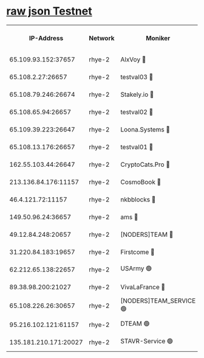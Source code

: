 
[raw json Testnet](https://rpc-check.quickt.stavr.tech/quickt/rpc-quickt-result.json)
=


<table><tr><th>IP-Address</th><th>Network</th><th>Moniker</th><th>Latest Block Height</th><th>Earliest Block Height</th><th>Catching Up</th><th>Tx Index</th><th>Voting Power</th><th>Scan Time</th></tr><tr><td>65.109.93.152:37657</td><td>rhye-2</td><td>AlxVoy 🔴</td><td>286984</td><td>1</td><td>False</td><td>on</td><td>144071</td><td>2024-01-11T11:56:11.582719707UTC</td></tr><tr><td>65.108.2.27:26657</td><td>rhye-2</td><td>testval03 🔴</td><td>286984</td><td>1</td><td>False</td><td>on</td><td>11002050</td><td>2024-01-11T11:56:14.868384139UTC</td></tr><tr><td>65.108.79.246:26674</td><td>rhye-2</td><td>Stakely.io 🔴</td><td>286985</td><td>1</td><td>False</td><td>on</td><td>10010</td><td>2024-01-11T11:56:19.390838638UTC</td></tr><tr><td>65.108.65.94:26657</td><td>rhye-2</td><td>testval02 🔴</td><td>286986</td><td>1</td><td>False</td><td>on</td><td>11002050</td><td>2024-01-11T11:56:22.236611844UTC</td></tr><tr><td>65.109.39.223:26647</td><td>rhye-2</td><td>Loona.Systems 🔴</td><td>286986</td><td>1</td><td>False</td><td>off</td><td>86949</td><td>2024-01-11T11:56:24.680862813UTC</td></tr><tr><td>65.108.13.176:26657</td><td>rhye-2</td><td>testval01 🔴</td><td>286986</td><td>1</td><td>False</td><td>on</td><td>13082010</td><td>2024-01-11T11:56:25.375051556UTC</td></tr><tr><td>162.55.103.44:26647</td><td>rhye-2</td><td>CryptoCats.Pro 🔴</td><td>286992</td><td>1</td><td>False</td><td>off</td><td>9999</td><td>2024-01-11T11:56:57.993478945UTC</td></tr><tr><td>213.136.84.176:11157</td><td>rhye-2</td><td>CosmoBook 🔴</td><td>286990</td><td>65301</td><td>False</td><td>off</td><td>1528057</td><td>2024-01-11T11:56:51.606026558UTC</td></tr><tr><td>46.4.121.72:11157</td><td>rhye-2</td><td>nkbblocks 🔴</td><td>286983</td><td>70101</td><td>False</td><td>off</td><td>81491</td><td>2024-01-11T11:56:06.813727069UTC</td></tr><tr><td>149.50.96.24:36657</td><td>rhye-2</td><td>ams 🔴</td><td>286989</td><td>133501</td><td>False</td><td>on</td><td>10786</td><td>2024-01-11T11:56:40.956724705UTC</td></tr><tr><td>49.12.84.248:20657</td><td>rhye-2</td><td>[NODERS]TEAM 🔴</td><td>286989</td><td>146001</td><td>False</td><td>on</td><td>59690</td><td>2024-01-11T11:56:38.463516367UTC</td></tr><tr><td>31.220.84.183:19657</td><td>rhye-2</td><td>Firstcome 🔴</td><td>286984</td><td>165001</td><td>False</td><td>off</td><td>724902</td><td>2024-01-11T11:56:14.406715044UTC</td></tr><tr><td>62.212.65.138:22657</td><td>rhye-2</td><td>USArmy 🟢</td><td>286984</td><td>198001</td><td>False</td><td>on</td><td>0</td><td>2024-01-11T11:56:13.992270127UTC</td></tr><tr><td>89.38.98.200:21027</td><td>rhye-2</td><td>VivaLaFrance 🔴</td><td>286983</td><td>220501</td><td>False</td><td>off</td><td>10000</td><td>2024-01-11T11:56:09.174926780UTC</td></tr><tr><td>65.108.226.26:30657</td><td>rhye-2</td><td>[NODERS]TEAM_SERVICE 🟢</td><td>286986</td><td>241501</td><td>False</td><td>on</td><td>0</td><td>2024-01-11T11:56:25.019902924UTC</td></tr><tr><td>95.216.102.121:61157</td><td>rhye-2</td><td>DTEAM 🟢</td><td>286985</td><td>274501</td><td>False</td><td>on</td><td>0</td><td>2024-01-11T11:56:19.860415916UTC</td></tr><tr><td>135.181.210.171:20027</td><td>rhye-2</td><td>STAVR-Service 🟢</td><td>286988</td><td>285001</td><td>False</td><td>on</td><td>0</td><td>2024-01-11T11:56:36.149331061UTC</td></tr></table>